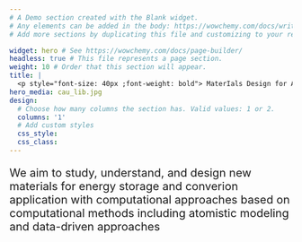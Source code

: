 ```yaml
---
# A Demo section created with the Blank widget.
# Any elements can be added in the body: https://wowchemy.com/docs/writing-markdown-latex/
# Add more sections by duplicating this file and customizing to your requirements.

widget: hero # See https://wowchemy.com/docs/page-builder/
headless: true # This file represents a page section.
weight: 10 # Order that this section will appear.
title: |
  <p style="font-size: 40px ;font-weight: bold"> MaterIals Design for Advanced energy Solutions (MIDAS) Lab</p>
hero_media: cau_lib.jpg
design:
  # Choose how many columns the section has. Valid values: 1 or 2.
  columns: '1'
  # Add custom styles
  css_style:
  css_class:
---
```


<p style="font-size: 20px">We aim to study, understand, and design new materials for energy storage and converion application with computational approaches based on computational methods including atomistic modeling and data-driven approaches</p>



